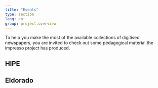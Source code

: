 ```yaml
---
title: "Events"
type: section
lang: en
group: project.overview
---
```


To help you make the most of the available collections of digitised newspapers, you are invited to check out some pedagogical material the impresso project has produced.

<!-- more -->

## HIPE


## Eldorado
